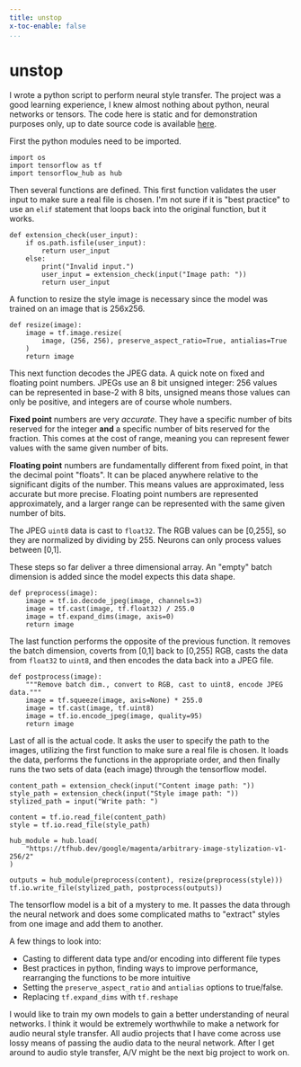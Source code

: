 ```yaml
---
title: unstop
x-toc-enable: false
...
```


unstop
=========================================

I wrote a python script to perform neural style transfer.
The project was a good learning experience, I knew almost nothing about
python, neural networks or tensors. The code here is static and for
demonstration purposes only, up to date source code is available
[here](https://github.com/duncanldaho/unstop).


First the python modules need to be imported.
```
import os
import tensorflow as tf
import tensorflow_hub as hub
```


Then several functions are defined. This first function validates the user input
to make sure a real file is chosen. I'm not sure if it is "best practice" to
use an `elif` statement that loops back into the original function, but it
works.
```
def extension_check(user_input):
    if os.path.isfile(user_input):
        return user_input
    else:
        print("Invalid input.")
        user_input = extension_check(input("Image path: "))
        return user_input
```


A function to resize the style image is necessary since the model was trained on
an image that is 256x256.
```
def resize(image):
    image = tf.image.resize(
        image, (256, 256), preserve_aspect_ratio=True, antialias=True
    )
    return image
```

This next function decodes the JPEG data. A quick note on fixed and floating
point numbers. JPEGs use an 8 bit unsigned integer: 256 values can be
represented in base-2 with 8 bits, unsigned means those
values can only be positive, and integers are of course whole numbers.

**Fixed point** numbers are very *accurate*. They have a specific number of bits
reserved for the integer **and** a specific number of bits reserved for the
fraction. This comes at the cost of range, meaning you can represent fewer
values with the same given number of bits.

**Floating point** numbers are fundamentally different from fixed point,
in that the decimal point "floats". It can be placed anywhere relative to the
significant digits of the number. This means values are approximated, less
accurate but more precise. Floating point numbers are represented approximately,
and a larger range can be represented with the same given number of bits.


The JPEG `uint8` data is cast to `float32`. The RGB values can be [0,255],
so they are normalized by dividing by 255. Neurons can only process values
between [0,1].

These steps so far deliver a three dimensional array. An "empty" batch dimension
is added since the model expects this data shape.
```
def preprocess(image):
    image = tf.io.decode_jpeg(image, channels=3)
    image = tf.cast(image, tf.float32) / 255.0
    image = tf.expand_dims(image, axis=0)
    return image
```


The last function performs the opposite of the previous function. It removes the
batch dimension, coverts from [0,1] back to [0,255] RGB, casts the data from
`float32` to `uint8`, and then encodes the data back into a JPEG file.
```
def postprocess(image):
    """Remove batch dim., convert to RGB, cast to uint8, encode JPEG data."""
    image = tf.squeeze(image, axis=None) * 255.0
    image = tf.cast(image, tf.uint8)
    image = tf.io.encode_jpeg(image, quality=95)
    return image
```


Last of all is the actual code. It asks the user to specify the path to the
images, utilizing the first function to make sure a real file is chosen. It
loads the data, performs the functions in the appropriate order, and then
finally runs the two sets of data (each image) through the tensorflow model.
```
content_path = extension_check(input("Content image path: "))
style_path = extension_check(input("Style image path: "))
stylized_path = input("Write path: ")

content = tf.io.read_file(content_path)
style = tf.io.read_file(style_path)

hub_module = hub.load(
    "https://tfhub.dev/google/magenta/arbitrary-image-stylization-v1-256/2"
)

outputs = hub_module(preprocess(content), resize(preprocess(style)))
tf.io.write_file(stylized_path, postprocess(outputs))
```


The tensorflow model is a bit of a mystery to me. It passes the data through the
neural network and does some complicated maths to "extract" styles from one
image and add them to another.


A few things to look into:

 * Casting to different data type and/or encoding into different file types
 * Best practices in python, finding ways to improve performance, rearranging
the functions to be more intuitive
 * Setting the `preserve_aspect_ratio` and `antialias` options to true/false.
 * Replacing `tf.expand_dims` with `tf.reshape`

I would like to train my own models to gain a better understanding of neural
networks. I think it would be extremely worthwhile to make a network for audio
neural style transfer. All audio projects that I have come across use lossy
means of passing the audio data to the neural network. After I get around to
audio style transfer, A/V might be the next big project to work on.
